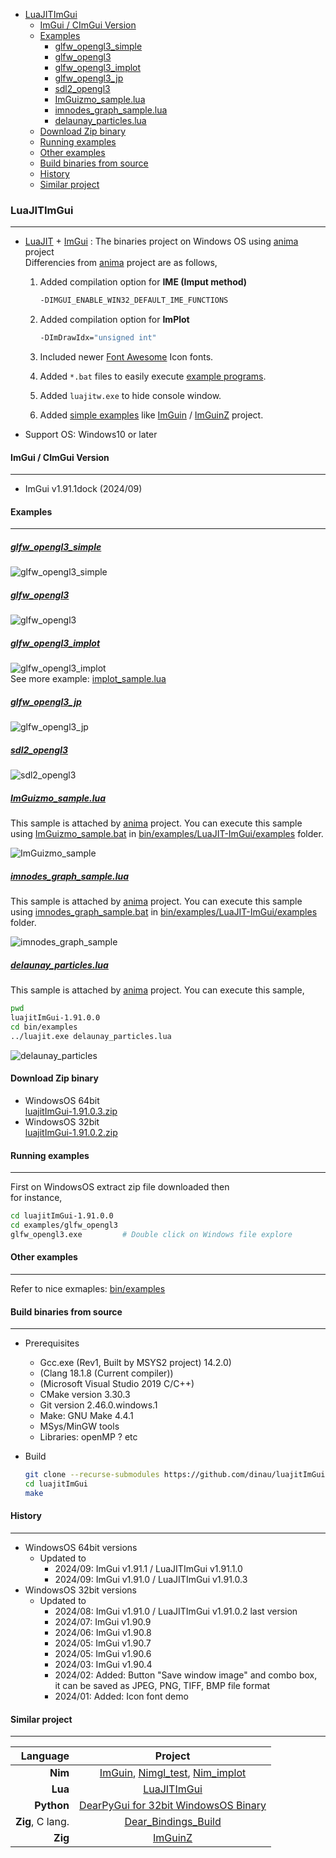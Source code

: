 <!-- START doctoc generated TOC please keep comment here to allow auto update -->
<!-- DON'T EDIT THIS SECTION, INSTEAD RE-RUN doctoc TO UPDATE -->

- [LuaJITImGui](#luajitimgui)
  - [ImGui / CImGui Version](#imgui--cimgui-version)
  - [Examples](#examples)
    - [glfw_opengl3_simple](#glfw_opengl3_simple)
    - [glfw_opengl3](#glfw_opengl3)
    - [glfw_opengl3_implot](#glfw_opengl3_implot)
    - [glfw_opengl3_jp](#glfw_opengl3_jp)
    - [sdl2_opengl3](#sdl2_opengl3)
    - [ImGuizmo_sample.lua](#imguizmo_samplelua)
    - [imnodes_graph_sample.lua](#imnodes_graph_samplelua)
    - [delaunay_particles.lua](#delaunay_particleslua)
  - [Download Zip binary](#download-zip-binary)
  - [Running examples](#running-examples)
  - [Other examples](#other-examples)
  - [Build binaries from source](#build-binaries-from-source)
  - [History](#history)
  - [Similar project](#similar-project)

<!-- END doctoc generated TOC please keep comment here to allow auto update -->

### LuaJITImGui

---

- [LuaJIT](https://luajit.org/) + [ImGui](https://github.com/ocornut/imgui) : The binaries project on Windows OS using [anima](https://github.com/sonoro1234/anima) project  
Differencies from [anima](https://github.com/sonoro1234/anima) project are as follows,
   1. Added compilation option for **IME (Imput method)**

      ```sh
      -DIMGUI_ENABLE_WIN32_DEFAULT_IME_FUNCTIONS
      ```

   1. Added compilation option for **ImPlot**

      ```sh
      -DImDrawIdx="unsigned int"
      ```

   1. Included newer [Font Awesome](https://fontawesome.com/search?m=free&o=r) Icon fonts.
   1. Added `*.bat` files to easily execute [example programs](bin/examples/LuaJIT-ImGui/examples). 
   1. Added `luajitw.exe` to hide console window.
   1. Added [simple examples](examples/) like [ImGuin](https://github.com/dinau/imguin) / [ImGuinZ](https://github.com/dinau/imguinz)  project.
- Support OS: Windows10 or later

#### ImGui / CImGui Version

---

- ImGui v1.91.1dock (2024/09)

#### Examples

---

##### [glfw_opengl3_simple](examples/glfw_opengl3_simple/glfw_opengl3_simple.lua)  

![glfw_opengl3_simple](examples/img/glfw_opengl3_simple.png)

##### [glfw_opengl3](examples/glfw_opengl3/glfw_opengl3.lua)  

![glfw_opengl3](examples/img/glfw_opengl3.png)

##### [glfw_opengl3_implot](examples/glfw_opengl3_implot/glfw_opengl3_implot.lua)  

![glfw_opengl3_implot](examples/img/glfw_opengl3_implot.png)  
See more example: [implot_sample.lua](bin/examples/LuaJIT-ImGui/examples/implot_sample.lua)

##### [glfw_opengl3_jp](examples/glfw_opengl3_jp/glfw_opengl3_jp.lua)  

![glfw_opengl3_jp](examples/img/glfw_opengl3_jp.png)

##### [sdl2_opengl3](examples/sdl2_opengl3/sdl2_opengl3.lua)  

![sdl2_opengl3](examples/img/sdl2_opengl3.png)

##### [ImGuizmo_sample.lua](bin/examples/LuaJIT-ImGui/examples/ImGuizmo_sample.lua)

This sample is attached by [anima](https://github.com/sonoro1234/anima) project. You can execute this sample using
[ImGuizmo_sample.bat](bin/examples/LuaJIT-ImGui/examples/ImGuizmo_sample.bat)
in [bin/examples/LuaJIT-ImGui/examples](bin/examples/LuaJIT-ImGui/examples) folder.

![ImGuizmo_sample](examples/img/ImGuizmo_sample.png)

##### [imnodes_graph_sample.lua](bin/examples/LuaJIT-ImGui/examples/imnodes_graph_sample.lua)

This sample is attached by [anima](https://github.com/sonoro1234/anima) project. You can execute this sample using
[imnodes_graph_sample.bat](bin/examples/LuaJIT-ImGui/examples/imnodes_graph_sample.bat)
in [bin/examples/LuaJIT-ImGui/examples](bin/examples/LuaJIT-ImGui/examples) folder.

![imnodes_graph_sample](examples/img/imnodes_graph_sample.png)


##### [delaunay_particles.lua](bin/examples/delaunay_particles.lua)

This sample is attached by [anima](https://github.com/sonoro1234/anima) project. You can execute this sample,

```sh
pwd
luajitImGui-1.91.0.0
cd bin/examples
../luajit.exe delaunay_particles.lua
```

![delaunay_particles](examples/img/delaunay_particles.png)

#### Download Zip binary

- WindowsOS 64bit  
[luajitImGui-1.91.0.3.zip](https://github.com/dinau/luajitImGui/archive/refs/tags/1.91.0.3.zip)  
- WindowsOS 32bit  
[luajitImGui-1.91.0.2.zip](https://github.com/dinau/luajitImGui/archive/refs/tags/1.91.0.2.zip)  

#### Running examples

---

First on WindowsOS extract zip file downloaded then  
for instance,

```sh
cd luajitImGui-1.91.0.0
cd examples/glfw_opengl3
glfw_opengl3.exe         # Double click on Windows file explore
```

#### Other examples 

---

Refer to nice exmaples: [bin/examples](bin/examples)

#### Build binaries from source

---

- Prerequisites
   - Gcc.exe (Rev1, Built by MSYS2 project) 14.2.0)
   - (Clang 18.1.8 (Current compiler))
   - (Microsoft Visual Studio 2019 C/C++)
   - CMake version 3.30.3
   - Git version 2.46.0.windows.1
   - Make: GNU Make 4.4.1
   - MSys/MinGW tools
   - Libraries: openMP ? etc
- Build

   ```sh
   git clone --recurse-submodules https://github.com/dinau/luajitImGui
   cd luajitImGui
   make
   ```

#### History

---

- WindowsOS 64bit versions
   - Updated to
      - 2024/09: ImGui v1.91.1 / LuaJITImGui v1.91.1.0
      - 2024/09: ImGui v1.91.0 / LuaJITImGui v1.91.0.3
- WindowsOS 32bit versions
   - Updated to
      - 2024/08: ImGui v1.91.0 / LuaJITImGui v1.91.0.2 last version
      - 2024/07: ImGui v1.90.9
      - 2024/06: ImGui v1.90.8
      - 2024/05: ImGui v1.90.7
      - 2024/05: ImGui v1.90.6
      - 2024/03: ImGui v1.90.4
      - 2024/02: Added: Button "Save window image" and combo box,  
      it can be saved as JPEG, PNG, TIFF, BMP file format
      - 2024/01: Added: Icon font demo


#### Similar project

---

| Language             | Project                                                                                                                                         |
| -------------------: | :----------------------------------------------------------------:                                                                              |
| **Nim**              | [ImGuin](https://github.com/dinau/imguin), [Nimgl_test](https://github.com/dinau/nimgl_test), [Nim_implot](https://github.com/dinau/nim_implot) |
| **Lua**              | [LuaJITImGui](https://github.com/dinau/luajitImGui)                                                                                             |
| **Python**           | [DearPyGui for 32bit WindowsOS Binary](https://github.com/dinau/DearPyGui32/tree/win32)                                                         |
| **Zig**, C lang.     | [Dear_Bindings_Build](https://github.com/dinau/dear_bindings_build)                                                                             |
| **Zig**              | [ImGuinZ](https://github.com/dinau/imguinz)                                                                                         |
